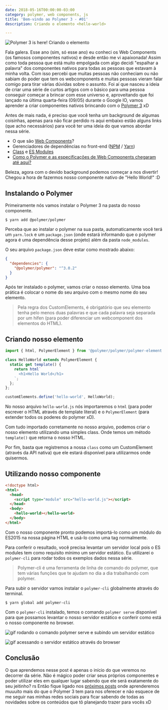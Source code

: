 ```yaml
---
date: 2018-05-16T00:00:00-03:00
category: polymer, web components, js
title: 'Bem-vindo ao Polymer 3 - #01'
description: Criando o elemento <hello-world>

---
```

![Polymer 3 is here! Criando o elemento <hello-world>](/polymer3-01/capa-polymer-1.png)

Fala galera. Esse ano (sim, só esse ano) eu conheci os Web Components (os famosos componentes nativos) e desde então me vi apaixonada! Assim como toda pessoa que está muito empolgada com algo decidi "espalhar a palavra" dos componentes nativos para todas as pessoas que estavam à minha volta. Com isso percebi que muitas pessoas não conheciam ou não sabiam do poder que tem os webcomponents e muitas pessoas vieram falar comigo para tirar várias dúvidas sobre o assunto. Foi aí que nasceu a ideia de criar uma série de curtos artigos com o básico para uma pessoa conseguir começar a brincar com esse universo e, aproveitando que foi lançado na última quarta-feira (09/05) durante o Google IO, vamos aprender a criar componentes nativos brincando com o [Polymer 3](https://www.polymer-project.org/) xD

Antes de mais nada, é preciso que você tenha um background de algumas coisinhas, apenas para não ficar perdido rs aqui embaixo estão alguns links (que acho necessários) para você ter uma ideia do que vamos abordar nessa série.

* O que são [Web Components](https://www.webcomponents.org/introduction)?
* Gerenciadores de dependências no front-end ([NPM](https://www.npmjs.com/) / [Yarn](https://classic.yarnpkg.com/pt-BR/))
* [Class](https://developer.mozilla.org/pt-BR/docs/Web/JavaScript/Reference/Classes) e [ES Modules](https://medium.com/dev-channel/es6-modules-in-chrome-canary-m60-ba588dfb8ab7)
* [Como o Polymer e as especificações de Web Components chegaram até aqui?](https://medium.com/@afonsopacifer/desmistificando-um-futuro-chamado-polymer-3-ae0476cf8c0a)

Beleza, agora com o devido background podemos começar a nos divertir! Chegou a hora de fazermos nosso componente nativo de "Hello World!" :D

## Instalando o Polymer

Primeiramente nós vamos instalar o Polymer 3 na pasta do nosso componente.

```shell
$ yarn add @polymer/polymer
```

Perceba que ao instalar o polymer na sua pasta, automaticamente você terá um `yarn.lock` e um `package.json` (onde estará informando que o polymer agora é uma dependência desse projeto) além da pasta `node_modules`.

O seu arquivo `package.json` deve estar como mostrado abaixo:

```json
{
  "dependencies": {
    "@polymer/polymer": "^3.0.2"
  }
}
```

Após ter instalado o polymer, vamos criar o nosso elemento. Uma boa prática é colocar o nome do seu arquivo com o mesmo nome do seu elemento.

> Pela regra dos CustomElements, é obrigatório que seu elemento tenha pelo menos duas palavras e que cada palavra seja separada por um hífen (para poder diferenciar um webcomponent dos elementos do HTML).

## Criando nosso elemento

```js
import { html, PolymerElement } from '@polymer/polymer/polymer-element.js';

class HelloWorld extends PolymerElement {
  static get template() {
    return html`
      <h1>Hello World</h1>
    `;
  };
};

customElements.define('hello-world', HelloWorld);
```

No nosso arquivo `hello-world.js` nós importaremos o `html` (para poder escrever o HTML através de template literal) e o `PolymerElement` (para extender todos os poderes do polymer xD).

Com tudo importado corretamente no nosso arquivo, podemos criar o nosso elemento utilizando uma simples class. Onde temos um método `template()` que retorna o nosso HTML.

Por fim, basta que registremos a nossa `class` como um CustomElement (através da API nativa) que ele estará disponível para utilizarmos onde quisermos.

## Utilizando nosso componente

```html
<!doctype html>
<html>
  <head>
    <script type="module" src="hello-world.js"></script>
  </head>
  <body>
    <hello-world></hello-world>
  </body>
</html>
```

Com o nosso componente pronto podemos importá-lo como um módulo do ES2015 na nossa página HTML e usá-lo como uma tag normalmente.

Para conferir o resultado, você precisa levantar um servidor local pois o ES modules tem como requisito mínimo um servidor estático. Eu utilizarei o `polymer-cli` para rodar todos os exemplos dados nessa série.

> Polymer-cli é uma ferramenta de linha de comando do polymer, que tem várias funções que te ajudam no dia a dia trabalhando com polymer.

Para subir o servidor vamos instalar o `polymer-cli` globalmente através do terminal.

```shell
$ yarn global add polymer-cli
```

Com o `polymer-cli` instalado, temos o comando `polymer serve` disponível para que possamos levantar o nosso servidor estático e conferir como está o nosso componente no browser.

![gif rodando o comando polymer serve e subindo um servidor estático](/polymer3-01/polymer-serve.gif)

![gif acessando o servidor estático através do browser](/polymer3-01/servidor-estático.gif)

## Conclusão

O que aprendemos nesse post é apenas o início do que veremos no decorrer da série. Não é mágico poder criar seus próprios componentes e poder utilizar eles em qualquer lugar sabendo que ele será exatamente do seu jeitinho? rs Então fique ligado nos [próximos posts](https://larissaabreu.dev/bem-vindo-ao-polymer-03-adicionando-filhos/) onde aprenderemos muuuito mais do que o Polymer 3 tem para nos oferecer e não esquece de me seguir nas minhas redes sociais para ficar sabendo de todas as novidades sobre os conteúdos que tô planejando trazer para vocês xD